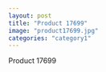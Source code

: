 ```yaml
---
layout: post
title: "Product 17699"
image: "product17699.jpg"
categories: "category1"
---
```

Product 17699
